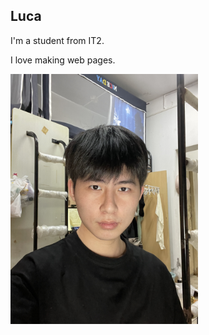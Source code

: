 <!DOCTYPE html>
<html lang="en">
<head>
    <meta charset="UTF-8">
    <meta http-equiv="X-UA-Compatible" content="IE=edge">
    <meta name="viewport" content="width=device-width, initial-scale=1.0">
    <title>Page1</title>
</head>
<body>
 <section>
  <h1>Luca</h1>
  <p>I'm a student from IT2.</p >
  <p>I love making web pages.</p > 
    <td>
        <div style="width:300px; height:300px;">
        <img src="chen.jpg" alt="photo" width=325px; height=400px;>
        </div>
        </td>
 </section>
</body>
</html>
